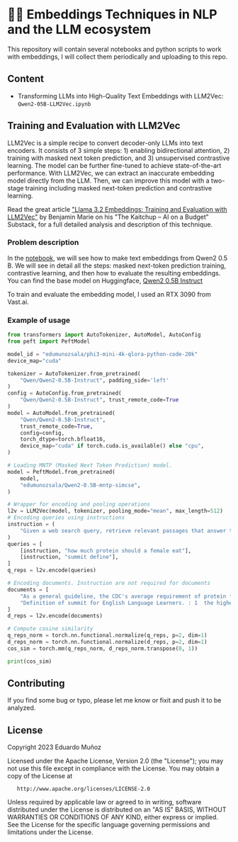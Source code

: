 # 👩‍💻 Embeddings Techniques in NLP and the LLM ecosystem

This repository will contain several notebooks and python scripts to work with embeddings, I will collect them periodically and uploading to this repo.

## Content

- Transforming LLMs into High-Quality Text Embeddings with LLM2Vec: `Qwen2-05B-LLM2Vec.ipynb`

## Training and Evaluation with LLM2Vec

LLM2Vec is a simple recipe to convert decoder-only LLMs into text encoders. It consists of 3 simple steps: 1) enabling bidirectional attention, 2) training with masked next token prediction, and 3) unsupervised contrastive learning. The model can be further fine-tuned to achieve state-of-the-art performance. With LLM2Vec, we can extract an inaccurate embedding model directly from the LLM. Then, we can improve this model with a two-stage training including masked next-token prediction and contrastive learning.

Read the great article ["Llama 3.2 Embeddings: Training and Evaluation with LLM2Vec"](https://kaitchup.substack.com/p/llama-32-embeddings-training) by Benjamin Marie on his "The Kaitchup – AI on a Budget" Substack, for a full detailed analysis and description of this technique.

### Problem description

In the [notebook](./Qwen05B-LLM2Vec.ipynb), we will see how to make text embeddings from Qwen2 0.5 B. We will see in detail all the steps: masked next-token prediction training, contrastive learning, and then how to evaluate the resulting embeddings.
You can find the base model on Huggingface, [Qwen2 0.5B Instruct](https://huggingface.co/Qwen/Qwen2-0.5B-Instruct)

To train and evaluate the embedding model, I used an RTX 3090 from Vast.ai.

### Example of usage

```py
from transformers import AutoTokenizer, AutoModel, AutoConfig
from peft import PeftModel

model_id = "edumunozsala/phi3-mini-4k-qlora-python-code-20k"
device_map="cuda"

tokenizer = AutoTokenizer.from_pretrained(
    "Qwen/Qwen2-0.5B-Instruct", padding_side='left' 
)
config = AutoConfig.from_pretrained(
    "Qwen/Qwen2-0.5B-Instruct", trust_remote_code=True
)
model = AutoModel.from_pretrained(
    "Qwen/Qwen2-0.5B-Instruct",
    trust_remote_code=True,
    config=config,
    torch_dtype=torch.bfloat16,
    device_map="cuda" if torch.cuda.is_available() else "cpu",
)

# Loading MNTP (Masked Next Token Prediction) model.
model = PeftModel.from_pretrained(
    model,
    "edumunozsala/Qwen2-0.5B-mntp-simcse",
)

# Wrapper for encoding and pooling operations
l2v = LLM2Vec(model, tokenizer, pooling_mode="mean", max_length=512)
# Encoding queries using instructions
instruction = (
    "Given a web search query, retrieve relevant passages that answer the query:"
)
queries = [
    [instruction, "how much protein should a female eat"],
    [instruction, "summit define"],
]
q_reps = l2v.encode(queries)

# Encoding documents. Instruction are not required for documents
documents = [
    "As a general guideline, the CDC's average requirement of protein for women ages 19 to 70 is 46 grams per day. But, as you can see from this chart, you'll need to increase that if you're expecting or training for a marathon. Check out the chart below to see how much protein you should be eating each day.",
    "Definition of summit for English Language Learners. : 1  the highest point of a mountain : the top of a mountain. : 2  the highest level. : 3  a meeting or series of meetings between the leaders of two or more governments.",
]
d_reps = l2v.encode(documents)

# Compute cosine similarity
q_reps_norm = torch.nn.functional.normalize(q_reps, p=2, dim=1)
d_reps_norm = torch.nn.functional.normalize(d_reps, p=2, dim=1)
cos_sim = torch.mm(q_reps_norm, d_reps_norm.transpose(0, 1))

print(cos_sim)

```

## Contributing
If you find some bug or typo, please let me know or fixit and push it to be analyzed. 

## License

Copyright 2023 Eduardo Muñoz

   Licensed under the Apache License, Version 2.0 (the "License");
   you may not use this file except in compliance with the License.
   You may obtain a copy of the License at

       http://www.apache.org/licenses/LICENSE-2.0

   Unless required by applicable law or agreed to in writing, software
   distributed under the License is distributed on an "AS IS" BASIS,
   WITHOUT WARRANTIES OR CONDITIONS OF ANY KIND, either express or implied.
   See the License for the specific language governing permissions and
   limitations under the License.

